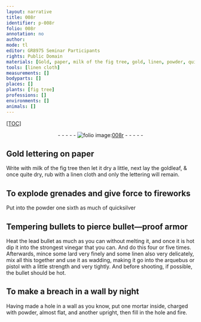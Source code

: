 ```yaml
---
layout: narrative
title: 008r
identifier: p-008r
folio: 008r
annotation: no
author:
mode: tl
editor: GR8975 Seminar Participants
rights: Public Domain
materials: [Gold, paper, milk of the fig tree, gold, linen, powder, quicksilver, lead, vinegar, lard]
tools: [linen cloth]
measurements: []
bodyparts: []
places: []
plants: [fig tree]
professions: []
environments: []
animals: []
---
```


<p><a href="{{ site.baseurl }}/diplomatic/">[TOC]</a></p><div class="folio" align="center">- - - - - <a href="http://gallica.bnf.fr/ark:/12148/btv1b10500001g/f21.image" target="_blank"><img src="https://cu-mkp.github.io/2017-workshop-edition/assets/photo-icon.png" alt="folio image: " style="display:inline-block; margin-bottom:-3px;"/>008r</a> - - - - - </div>  
  

## <span class="m">Gold</span> lettering on <span class="m">paper</span>

 
Write with <span class="m">milk of the <span class="pa">fig tree</span></span> then let it dry a little, next lay the <span class="m">gold</span>leaf, & once quite dry, rub with a <span class="tl"><span class="m">linen</span> cloth</span> and only the lettering will remain.
 
 
  

## To explode grenades and give force to fireworks

 
Put into the <span class="m">powder</span> one sixth as much of <span class="m">quicksilver</span>
 
 
  

## Tempering bullets to pierce bullet—proof armor

 
Heat the <span class="m">lead</span> bullet as much as you can without melting it, and once it is hot dip it into the strongest <span class="m">vinegar</span> that you can. And do this four or five times. Afterwards, mince some <span class="m">lard</span> very finely and some <span class="m">linen</span> also very delicately, mix all this together and use it as wadding, making it go into the arquebus or pistol with a little strength and very tightly. And before shooting, if possible, the bullet should be hot.
 
 
  

## To make a breach in a wall by night

 
Having made a hole in a wall as you know, put one mortar inside, charged with <span class="m">powder</span>, almost flat, and another upright, then fill in the hole and fire.
 
